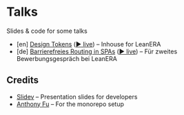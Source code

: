 # Talks

Slides &amp; code for some talks

- [en] [Design Tokens](./2021-08-18) ([▶️ live](https://pedantic-heisenberg-a3e623.netlify.app/2021/leanera-design-tokens/)) – Inhouse for LeanERA
- [de] [Barrierefreies Routing in SPAs](./2021-05-17) ([▶️ live](https://pedantic-heisenberg-a3e623.netlify.app/2021/leanera-accessible-routing-spa/)) – Für zweites Bewerbungsgespräch bei LeanERA

## Credits

- [Slidev](https://sli.dev) – Presentation slides for developers
- [Anthony Fu](https://github.com/antfu) – For the monorepo setup
